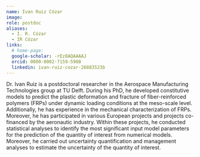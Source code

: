 ```yaml
---
name: Ivan Ruiz Cózar
image:
role: postdoc
aliases:
  - I. R. Cózar
  - IR Cózar
links:
  # home-page:
  google-scholar: -rEz8AQAAAAJ
  orcid: 0000-0002-7159-5908
  linkedin: ivan-ruiz-cozar-26883523b
---
```


Dr. Ivan Ruiz is a postdoctoral researcher in the Aerospace Manufacturing Technologies group at TU Delft. During his PhD, he developed constitutive models to predict the plastic deformation and fracture of fiber-reinforced polymers (FRPs) under dynamic loading conditions at the meso-scale level. Additionally, he has experience in the mechanical characterization of FRPs. Moreover, he has participated in various European projects and projects co-financed by the aeronautic industry. Within these projects, he conducted statistical analyses to identify the most significant input model parameters for the prediction of the quantity of interest from numerical models. Moreover, he carried out uncertainty quantification and management analyses to estimate the uncertainty of the quantity of interest.
